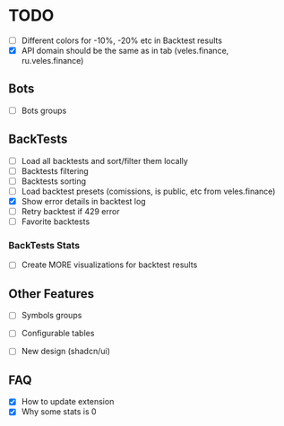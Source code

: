# TODO

- [ ] Different colors for -10%, -20% etc in Backtest results
- [x] API domain should be the same as in tab (veles.finance, ru.veles.finance)

## Bots

- [ ] Bots groups

## BackTests

- [ ] Load all backtests and sort/filter them locally
- [ ] Backtests filtering
- [ ] Backtests sorting
- [ ] Load backtest presets (comissions, is public, etc from veles.finance)
- [x] Show error details in backtest log
- [ ] Retry backtest if 429 error
- [ ] Favorite backtests

### BackTests Stats

- [ ] Create MORE visualizations for backtest results

## Other Features

- [ ] Symbols groups
- [ ] Configurable tables
- [ ] New design (shadcn/ui)


## FAQ

- [x] How to update extension
- [x] Why some stats is 0
